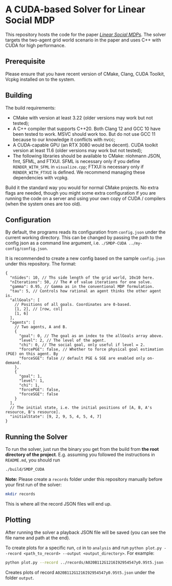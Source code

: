 # A CUDA-based Solver for Linear Social MDP

This repository hosts the code for the paper [_Linear Social MDPs_](https://linear-social-mdp.github.io). The solver targets the two-agent grid world scenario in the paper and uses C++ with CUDA for high performance.

## Prerequisite

Please ensure that you have recent version of CMake, Clang, CUDA Toolkit, Vcpkg installed on to the system.

## Building

The build requirements:

- CMake with version at least 3.22 (older versions may work but not tested);
- A C++ compiler that supports C++20. Both Clang 12 and GCC 10 have been tested to work. MSVC should work too. But do not use GCC 11 because to our knowledge it conflicts with nvcc;
- A CUDA-capable GPU (an RTX 3080 would be decent). CUDA toolkit version at least 11.6 (older versions may work but not tested);
- The following libraries should be available to CMake: nlohmann JSON, fmt, SFML, and FTXUI. SFML is necessary only if you define `RENDER_WITH_SFML` in `visualize.cpp`; FTXUI is necessary only if `RENDER_WITH_FTXUI` is defined. We recommend managing these dependencies with vcpkg.

Build it the standard way you would for normal CMake projects. No extra flags are needed, though you might some extra configuration if you are running the code on a server and using your own copy of CUDA / compilers (when the system ones are too old).

## Configuration

By default, the programs reads its configuration from `config.json` under the current working directory. This can be changed by passing the path to the config json as a command line argument, i.e. `./SMDP-CUDA ../my-config/config.json`.

It is recommended to create a new config based on the sample `config.json` under this repository. The format:

```jsonc
{
  "nSides": 10, // Ths side length of the grid world, 10x10 here.
  "nIterations": 50, // The # of value iterations for one solve.
  "gamma": 0.95, // Gamma as in the conventional MDP formulation.
  "tau": 5, // Controls how rational an agent thinks the other agent is.
  "allGoals": [
    // Positions of all goals. Coordinates are 0-based.
    [1, 2], // [row, col]
    [1, 6]
  ],
  "agents": [
    // Two agents, A and B.
    {
      "goal": 0, // The goal as an index to the allGoals array above.
      "level": 2, // The level of the agent.
      "chi": 0, // The social goal, only useful if level = 2.
      "forcePGE": false, // Whether to force physical goal estimation (PGE) on this agent. By
      "forceSGE": false // default PGE & SGE are enabled only on-demand.
    },
    {
      "goal": 1,
      "level": 1,
      "chi": 1,
      "forcePGE": false,
      "forceSGE": false
    }
  ],
  // The initial state, i.e. the initial positions of [A, B, A's resource, B's resource].
  "initialState": [9, 2, 9, 5, 4, 5, 4, 7]
}
```

## Running the Solver

To run the solver, just run the binary you get from the build from **the root directory of the project**. E.g. assuming you followed the instructions in `README.md`, you should run
```bash
./build/SMDP_CUDA
```

**Note:** Please create a `records` folder under this repository manually before your first run of the solver:
```bash
mkdir records
```
This is where all the record JSON files will end up.

## Plotting
After running the solver a playback JSON file will be saved (you can see the file name and path at the end).

To create plots for a specific run, `cd` in to `analysis` and run `python plot.py --record <path_to_record> --output <output_directory>`.
For example: 
```bash
python plot.py --record ../records/A020B112G1216I92954547y0.95t5.json --output output
```
Creates plots of record `A020B112G1216I92954547y0.95t5.json` under the folder `output`.
